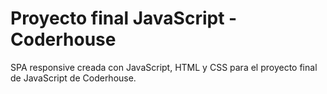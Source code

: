 # Proyecto final JavaScript - Coderhouse
SPA responsive creada con JavaScript, HTML y CSS para el proyecto final de JavaScript de Coderhouse.
